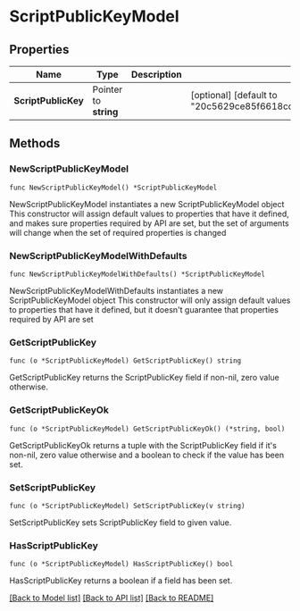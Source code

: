 # ScriptPublicKeyModel

## Properties

Name | Type | Description | Notes
------------ | ------------- | ------------- | -------------
**ScriptPublicKey** | Pointer to **string** |  | [optional] [default to "20c5629ce85f6618cd3ed1ac1c99dc6d3064ed244013555c51385d9efab0d0072fac"]

## Methods

### NewScriptPublicKeyModel

`func NewScriptPublicKeyModel() *ScriptPublicKeyModel`

NewScriptPublicKeyModel instantiates a new ScriptPublicKeyModel object
This constructor will assign default values to properties that have it defined,
and makes sure properties required by API are set, but the set of arguments
will change when the set of required properties is changed

### NewScriptPublicKeyModelWithDefaults

`func NewScriptPublicKeyModelWithDefaults() *ScriptPublicKeyModel`

NewScriptPublicKeyModelWithDefaults instantiates a new ScriptPublicKeyModel object
This constructor will only assign default values to properties that have it defined,
but it doesn't guarantee that properties required by API are set

### GetScriptPublicKey

`func (o *ScriptPublicKeyModel) GetScriptPublicKey() string`

GetScriptPublicKey returns the ScriptPublicKey field if non-nil, zero value otherwise.

### GetScriptPublicKeyOk

`func (o *ScriptPublicKeyModel) GetScriptPublicKeyOk() (*string, bool)`

GetScriptPublicKeyOk returns a tuple with the ScriptPublicKey field if it's non-nil, zero value otherwise
and a boolean to check if the value has been set.

### SetScriptPublicKey

`func (o *ScriptPublicKeyModel) SetScriptPublicKey(v string)`

SetScriptPublicKey sets ScriptPublicKey field to given value.

### HasScriptPublicKey

`func (o *ScriptPublicKeyModel) HasScriptPublicKey() bool`

HasScriptPublicKey returns a boolean if a field has been set.


[[Back to Model list]](../README.md#documentation-for-models) [[Back to API list]](../README.md#documentation-for-api-endpoints) [[Back to README]](../README.md)


